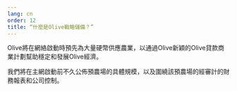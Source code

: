 ```yaml
---
lang: cn
order: 12
title: “什麼是Olive戰略儲備？”
---
```


Olive將在網絡啟動時預先為大量硬幣供應農業，以通過Olive新穎的Olive貸款商業計劃幫助穩定和發展Olive經濟。

我們將在主網啟動前不久公佈預農場的具體規模，以及圍繞該預農場的經審計的財務報表和公司控制。
